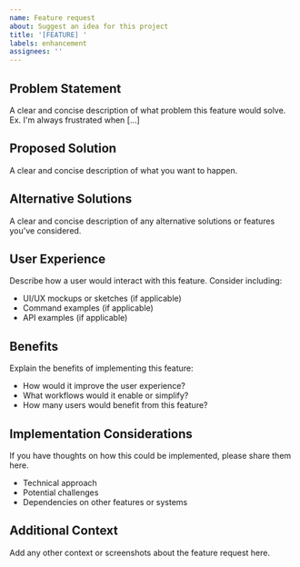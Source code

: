 ```yaml
---
name: Feature request
about: Suggest an idea for this project
title: '[FEATURE] '
labels: enhancement
assignees: ''
---
```


## Problem Statement
A clear and concise description of what problem this feature would solve. Ex. I'm always frustrated when [...]

## Proposed Solution
A clear and concise description of what you want to happen.

## Alternative Solutions
A clear and concise description of any alternative solutions or features you've considered.

## User Experience
Describe how a user would interact with this feature. Consider including:
- UI/UX mockups or sketches (if applicable)
- Command examples (if applicable)
- API examples (if applicable)

## Benefits
Explain the benefits of implementing this feature:
- How would it improve the user experience?
- What workflows would it enable or simplify?
- How many users would benefit from this feature?

## Implementation Considerations
If you have thoughts on how this could be implemented, please share them here.
- Technical approach
- Potential challenges
- Dependencies on other features or systems

## Additional Context
Add any other context or screenshots about the feature request here.